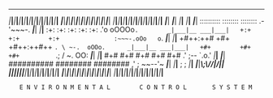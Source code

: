  _ ___ ___ ___ ___ ___ ___ ___ ___ ___ ___ ___ ___ ___ ___ ___ ___ ___ ___ ___ __
 _|___|___|___|___|___|___|___|___|___|___|___|___|___|___|___|___|___|___|___|__
 ___|___|___|___|___|___|___|___|___|___|___|___|___|___|___|___|___|___|___|___|
 _|___|___|___|___|___|___|___|___|___|___|___|___|___|___|___|___|___|___|___|__
 ___|___|                                                                ___|___|
 _|___|__                                                                _|___|__
 ___|___|   ::::::::::  ::::::::   ::::::::            .-'~~~-.          ___|___|
 _|___|__   :+:        :+:    :+: :+:    :+:         .'o  oOOOo`.        _|___|__
 ___|___|   +:+        +:+        +:+               :~~~-.oOo   o`.      ___|___|
 _|___|__   +#++:++#   +#+        +#++:++#++        `. \ ~-.  oOOo.      _|___|__
 ___|___|   +#+        +#+               +#+          `.; / ~.  OO:      ___|___|
 _|___|__   #+#        #+#    #+# #+#    #+#          .'  ;-- `.o.'      _|___|__
 ___|___|   ##########  ########   ########         ,'  ; ~~--'~         ___|___|
 _|___|__                                          ;  ;                  _|___|__
 ___|___|_______________________________________\\;_\\//___\|/______________|___|
 _|___|___|___|___|___|___|___|___|___|___|___|___|___|___|___|___|___|___|___|__
 ___|___|___|___|___|___|___|___|___|___|___|___|___|___|___|___|___|___|___|___|
 _|___|___|___|___|___|___|___|___|___|___|___|___|___|___|___|___|___|___|___|__

       E N V I R O N M E N T A L        C O N T R O L       S Y S T E M

